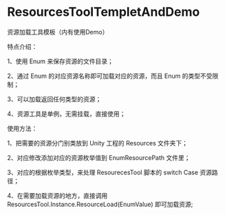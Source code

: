 # ResourcesToolTempletAndDemo
资源加载工具模板（内有使用Demo）

特点介绍：

1、使用 Enum 来保存资源的文件目录；

2、通过 Enum 的对应资源名称即可加载对应的资源，而且 Enum 的类型不受限制；

3、可以加载返回任何类型的资源；

4、资源工具是单例，无需挂载，直接使用；

使用方法：

1、把需要的资源分门别类放到 Unity 工程的 Resources 文件夹下；

2、对应修改添加对应的资源枚举值到 EnumResourcePath 文件里；

3、对应的根据枚举类型，来处理 ResourecesTool 脚本的 switch Case 资源路径；

4、在需要加载资源的地方，直接调用 ResourcesTool.Instance.ResourceLoad<T>(EnumValue) 即可加载资源;
